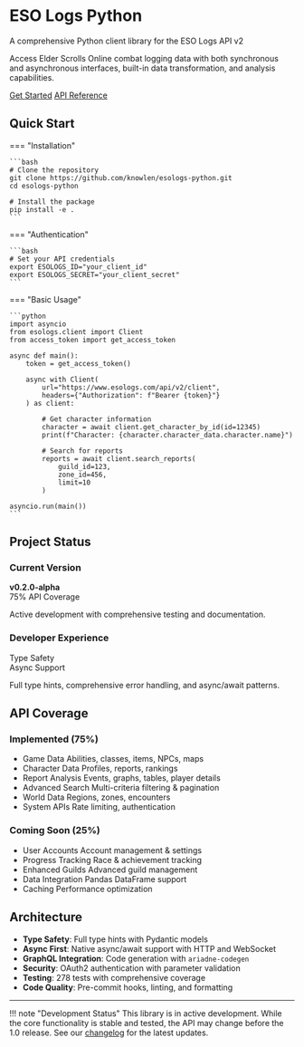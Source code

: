 <div class="hero-section">
  <h1>ESO Logs Python</h1>
  <p>A comprehensive Python client library for the ESO Logs API v2</p>
  <p>Access Elder Scrolls Online combat logging data with both synchronous and asynchronous interfaces, built-in data transformation, and analysis capabilities.</p>
  <a href="installation/" class="md-button md-button--primary">Get Started</a>
  <a href="api-reference/game-data/" class="md-button">API Reference</a>
</div>

## Quick Start

=== "Installation"

    ```bash
    # Clone the repository
    git clone https://github.com/knowlen/esologs-python.git
    cd esologs-python
    
    # Install the package
    pip install -e .
    ```

=== "Authentication"

    ```bash
    # Set your API credentials
    export ESOLOGS_ID="your_client_id"
    export ESOLOGS_SECRET="your_client_secret"
    ```

=== "Basic Usage"

    ```python
    import asyncio
    from esologs.client import Client
    from access_token import get_access_token
    
    async def main():
        token = get_access_token()
        
        async with Client(
            url="https://www.esologs.com/api/v2/client",
            headers={"Authorization": f"Bearer {token}"}
        ) as client:
            
            # Get character information
            character = await client.get_character_by_id(id=12345)
            print(f"Character: {character.character_data.character.name}")
            
            # Search for reports
            reports = await client.search_reports(
                guild_id=123,
                zone_id=456,
                limit=10
            )
    
    asyncio.run(main())
    ```


## Project Status

<div class="feature-grid">
  <div class="feature-card">
    <h3>Current Version</h3>
    <p><strong>v0.2.0-alpha</strong><br>
    <span class="status-badge status-badge--completed">75% API Coverage</span></p>
    <p>Active development with comprehensive testing and documentation.</p>
  </div>
  
  <div class="feature-card">
    <h3>Developer Experience</h3>
    <p><span class="status-badge status-badge--completed">Type Safety</span><br>
    <span class="status-badge status-badge--completed">Async Support</span></p>
    <p>Full type hints, comprehensive error handling, and async/await patterns.</p>
  </div>
</div>

## API Coverage

<div class="feature-grid">
  <div class="feature-card">
    <h3>Implemented (75%)</h3>
    <ul>
      <li><span class="status-badge status-badge--completed">Game Data</span> Abilities, classes, items, NPCs, maps</li>
      <li><span class="status-badge status-badge--completed">Character Data</span> Profiles, reports, rankings</li>
      <li><span class="status-badge status-badge--completed">Report Analysis</span> Events, graphs, tables, player details</li>
      <li><span class="status-badge status-badge--completed">Advanced Search</span> Multi-criteria filtering & pagination</li>
      <li><span class="status-badge status-badge--completed">World Data</span> Regions, zones, encounters</li>
      <li><span class="status-badge status-badge--completed">System APIs</span> Rate limiting, authentication</li>
    </ul>
  </div>
  
  <div class="feature-card">
    <h3>Coming Soon (25%)</h3>
    <ul>
      <li><span class="status-badge status-badge--planned">User Accounts</span> Account management & settings</li>
      <li><span class="status-badge status-badge--planned">Progress Tracking</span> Race & achievement tracking</li>
      <li><span class="status-badge status-badge--planned">Enhanced Guilds</span> Advanced guild management</li>
      <li><span class="status-badge status-badge--planned">Data Integration</span> Pandas DataFrame support</li>
      <li><span class="status-badge status-badge--planned">Caching</span> Performance optimization</li>
    </ul>
  </div>
</div>

## Architecture
- **Type Safety**: Full type hints with Pydantic models
- **Async First**: Native async/await support with HTTP and WebSocket
- **GraphQL Integration**: Code generation with `ariadne-codegen`
- **Security**: OAuth2 authentication with parameter validation
- **Testing**: 278 tests with comprehensive coverage
- **Code Quality**: Pre-commit hooks, linting, and formatting

---

!!! note "Development Status"
    This library is in active development. While the core functionality is stable and tested, 
    the API may change before the 1.0 release. See our [changelog](changelog.md) for the latest updates.
